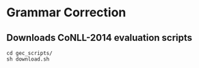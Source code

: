 # Grammar Correction
## Downloads CoNLL-2014 evaluation scripts
```
cd gec_scripts/
sh download.sh
```
